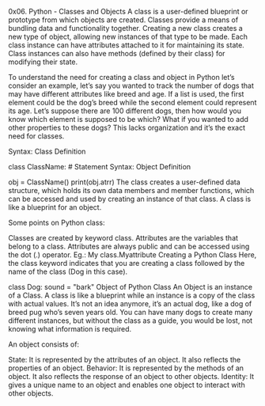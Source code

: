 0x06. Python - Classes and Objects
A class is a user-defined blueprint or prototype from which objects are created. Classes provide a means of bundling data and functionality together. Creating a new class creates a new type of object, allowing new instances of that type to be made. Each class instance can have attributes attached to it for maintaining its state. Class instances can also have methods (defined by their class) for modifying their state.

To understand the need for creating a class and object in Python let’s consider an example, let’s say you wanted to track the number of dogs that may have different attributes like breed and age. If a list is used, the first element could be the dog’s breed while the second element could represent its age. Let’s suppose there are 100 different dogs, then how would you know which element is supposed to be which? What if you wanted to add other properties to these dogs? This lacks organization and it’s the exact need for classes.

Syntax: Class Definition

class ClassName:
    # Statement
Syntax: Object Definition

obj = ClassName()
print(obj.atrr)
The class creates a user-defined data structure, which holds its own data members and member functions, which can be accessed and used by creating an instance of that class. A class is like a blueprint for an object.

Some points on Python class:

Classes are created by keyword class.
Attributes are the variables that belong to a class.
Attributes are always public and can be accessed using the dot (.) operator. Eg.: My class.Myattribute
Creating a Python Class
Here, the class keyword indicates that you are creating a class followed by the name of the class (Dog in this case).

class Dog:
    sound = "bark"
Object of Python Class
An Object is an instance of a Class. A class is like a blueprint while an instance is a copy of the class with actual values. It’s not an idea anymore, it’s an actual dog, like a dog of breed pug who’s seven years old. You can have many dogs to create many different instances, but without the class as a guide, you would be lost, not knowing what information is required.

An object consists of:

State: It is represented by the attributes of an object. It also reflects the properties of an object.
Behavior: It is represented by the methods of an object. It also reflects the response of an object to other objects.
Identity: It gives a unique name to an object and enables one object to interact with other objects.
